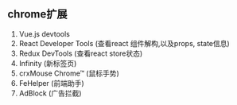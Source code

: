 ## chrome扩展

1. Vue.js devtools 
1. React Developer Tools 
  (查看react 组件解构,以及props, state信息)
1. Redux DevTools  (查看react store状态)
1. Infinity (新标签页)
1. crxMouse Chrome™ (鼠标手势)
1. FeHelper (前端助手)
1. AdBlock (广告拦截)